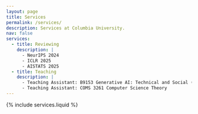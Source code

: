 ```yaml
---
layout: page
title: Services
permalink: /services/
description: Services at Columbia University.
nav: false
services:
  - title: Reviewing
    description: |
      - NeurIPS 2024
      - ICLR 2025
      - AISTATS 2025
  - title: Teaching
    description: |
      - Teaching Assistant: B9153 Generative AI: Technical and Social (PhD Elective)
      - Teaching Assistant: COMS 3261 Computer Science Theory
---
```


{% include services.liquid %}